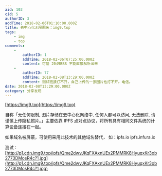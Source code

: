 ```yaml
---
aid: 103
cid: 5
authorID: 3
addTime: 2018-02-06T01:10:00.000Z
title: 去中心化无限图床：img9.top
tags:
    - img
    - top
comments:
    -
        authorID: 1
        addTime: 2018-02-06T07:25:00.000Z
        content: 可惜 2049BBS 不能直接解析出来
    -
        authorID: 77
        addTime: 2018-02-08T13:29:00.000Z
        content: 测试链接打不开，自己上传的一张图片也打不开。电信。
date: 2018-02-08T13:29:00.000Z
category: 分享发现
---
```


[https://img9.top](https://img9.top)

自称「无任何限制, 图片存储在去中心化网络中, 任何人都可以访问, 无法删除, 请谨慎上传隐私照片。」主要依靠 IPFS 点对点协议，将所有具有相同文件系统的计算设备连接在一起。

如果域名被屏蔽，可使用采用此技术的其他域名替代， 如：ipfs.io ipfs.infura.io

测试：[http://p1.cdn.img9.top/ipfs/Qme2dwvJKqFXAxnUEx2PMMRK8HyuqxKr3ob2773DMosR4c?1.jpg](http://p1.cdn.img9.top/ipfs/Qme2dwvJKqFXAxnUEx2PMMRK8HyuqxKr3ob2773DMosR4c?1.jpg)
